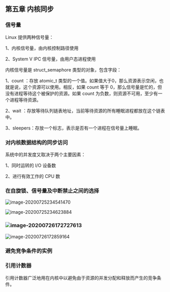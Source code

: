 ## 											第五章 内核同步

### 信号量

Linux 提供两种信号量：

1、内核信号量，由内核控制路径使用

2、System V IPC 信号量，由用户态进程使用

内核信号量是 struct_semaphore 类型的对象，包含字段：

1、count ：存放 atomic_t 类型的一个值。如果值大于0，那么资源表示空闲，也就是说，这个资源可以使用。相反，如果 count 等于 0，那么信号量是忙的，但没有进程等待这个被保护的资源。如果 count 为负数，则资源不可用，至少有一个进程等待资源。

2、wait ：存放等待队列链表地址，当前等待资源的所有睡眠进程都放在这个链表中。

3、sleepers：存放一个标志，表示是否有一个进程在信号量上睡眠。

### 对内核数据结构的同步访问

系统中的并发度又取决于两个主要因素：

1、同时运转的 I/O 设备数

2、进行有效工作的 CPU 数

### 在自旋锁、信号量及中断禁止之间的选择

![image-20200725234541470](https://tva1.sinaimg.cn/large/007S8ZIlgy1gh3ng2e1ucj30wo08wwgo.jpg)

![image-20200725234623884](https://tva1.sinaimg.cn/large/007S8ZIlgy1gh3ngbkiuvj30wo07gacd.jpg)

### ![image-20200726172727613](https://tva1.sinaimg.cn/large/007S8ZIlgy1gh4i4ezp7aj30u00vj13r.jpg)

![image-20200726172859164](https://tva1.sinaimg.cn/large/007S8ZIlgy1gh4i5xpk0pj30wu07ojsq.jpg)

### 避免竞争条件的实例

### 引用计数器

引用计数器广泛地用在内核中以避免由于资源的并发分配和释放而产生的竞争条件。













